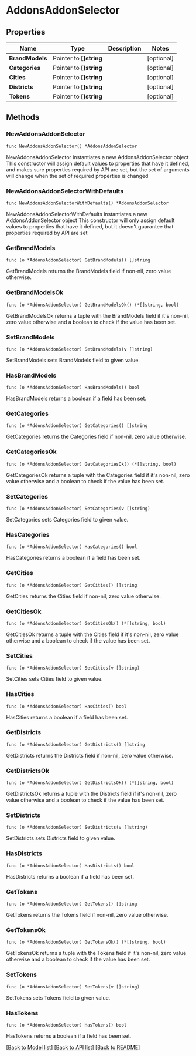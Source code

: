 # AddonsAddonSelector

## Properties

Name | Type | Description | Notes
------------ | ------------- | ------------- | -------------
**BrandModels** | Pointer to **[]string** |  | [optional] 
**Categories** | Pointer to **[]string** |  | [optional] 
**Cities** | Pointer to **[]string** |  | [optional] 
**Districts** | Pointer to **[]string** |  | [optional] 
**Tokens** | Pointer to **[]string** |  | [optional] 

## Methods

### NewAddonsAddonSelector

`func NewAddonsAddonSelector() *AddonsAddonSelector`

NewAddonsAddonSelector instantiates a new AddonsAddonSelector object
This constructor will assign default values to properties that have it defined,
and makes sure properties required by API are set, but the set of arguments
will change when the set of required properties is changed

### NewAddonsAddonSelectorWithDefaults

`func NewAddonsAddonSelectorWithDefaults() *AddonsAddonSelector`

NewAddonsAddonSelectorWithDefaults instantiates a new AddonsAddonSelector object
This constructor will only assign default values to properties that have it defined,
but it doesn't guarantee that properties required by API are set

### GetBrandModels

`func (o *AddonsAddonSelector) GetBrandModels() []string`

GetBrandModels returns the BrandModels field if non-nil, zero value otherwise.

### GetBrandModelsOk

`func (o *AddonsAddonSelector) GetBrandModelsOk() (*[]string, bool)`

GetBrandModelsOk returns a tuple with the BrandModels field if it's non-nil, zero value otherwise
and a boolean to check if the value has been set.

### SetBrandModels

`func (o *AddonsAddonSelector) SetBrandModels(v []string)`

SetBrandModels sets BrandModels field to given value.

### HasBrandModels

`func (o *AddonsAddonSelector) HasBrandModels() bool`

HasBrandModels returns a boolean if a field has been set.

### GetCategories

`func (o *AddonsAddonSelector) GetCategories() []string`

GetCategories returns the Categories field if non-nil, zero value otherwise.

### GetCategoriesOk

`func (o *AddonsAddonSelector) GetCategoriesOk() (*[]string, bool)`

GetCategoriesOk returns a tuple with the Categories field if it's non-nil, zero value otherwise
and a boolean to check if the value has been set.

### SetCategories

`func (o *AddonsAddonSelector) SetCategories(v []string)`

SetCategories sets Categories field to given value.

### HasCategories

`func (o *AddonsAddonSelector) HasCategories() bool`

HasCategories returns a boolean if a field has been set.

### GetCities

`func (o *AddonsAddonSelector) GetCities() []string`

GetCities returns the Cities field if non-nil, zero value otherwise.

### GetCitiesOk

`func (o *AddonsAddonSelector) GetCitiesOk() (*[]string, bool)`

GetCitiesOk returns a tuple with the Cities field if it's non-nil, zero value otherwise
and a boolean to check if the value has been set.

### SetCities

`func (o *AddonsAddonSelector) SetCities(v []string)`

SetCities sets Cities field to given value.

### HasCities

`func (o *AddonsAddonSelector) HasCities() bool`

HasCities returns a boolean if a field has been set.

### GetDistricts

`func (o *AddonsAddonSelector) GetDistricts() []string`

GetDistricts returns the Districts field if non-nil, zero value otherwise.

### GetDistrictsOk

`func (o *AddonsAddonSelector) GetDistrictsOk() (*[]string, bool)`

GetDistrictsOk returns a tuple with the Districts field if it's non-nil, zero value otherwise
and a boolean to check if the value has been set.

### SetDistricts

`func (o *AddonsAddonSelector) SetDistricts(v []string)`

SetDistricts sets Districts field to given value.

### HasDistricts

`func (o *AddonsAddonSelector) HasDistricts() bool`

HasDistricts returns a boolean if a field has been set.

### GetTokens

`func (o *AddonsAddonSelector) GetTokens() []string`

GetTokens returns the Tokens field if non-nil, zero value otherwise.

### GetTokensOk

`func (o *AddonsAddonSelector) GetTokensOk() (*[]string, bool)`

GetTokensOk returns a tuple with the Tokens field if it's non-nil, zero value otherwise
and a boolean to check if the value has been set.

### SetTokens

`func (o *AddonsAddonSelector) SetTokens(v []string)`

SetTokens sets Tokens field to given value.

### HasTokens

`func (o *AddonsAddonSelector) HasTokens() bool`

HasTokens returns a boolean if a field has been set.


[[Back to Model list]](../README.md#documentation-for-models) [[Back to API list]](../README.md#documentation-for-api-endpoints) [[Back to README]](../README.md)


